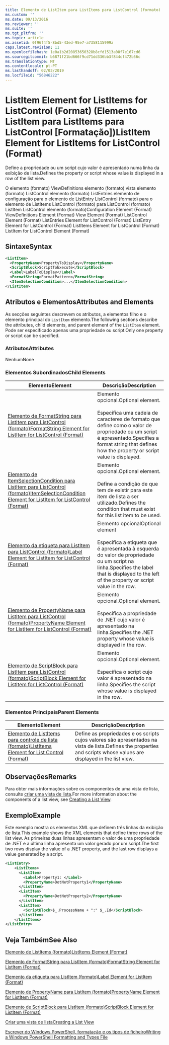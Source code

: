 ```yaml
---
title: Elemento de ListItem para ListItems para ListControl (formato) | Documentos da Microsoft
ms.custom: ''
ms.date: 09/13/2016
ms.reviewer: ''
ms.suite: ''
ms.tgt_pltfrm: ''
ms.topic: article
ms.assetid: 0f96f4f5-8bd5-43ed-95e7-a7358115999a
caps.latest.revision: 11
ms.openlocfilehash: 1e0a1b2d20853650328b8cfd1513a08f7e167cd6
ms.sourcegitcommit: b6871f21bd666f9cd71dd336bb3f844cf472b56c
ms.translationtype: MT
ms.contentlocale: pt-PT
ms.lasthandoff: 02/03/2019
ms.locfileid: "56846222"
---
```

# <a name="listitem-element-for-listitems-for-listcontrol-format"></a><span data-ttu-id="8786e-102">ListItem Element for ListItems for ListControl (Format) (Elemento ListItem para ListItems para ListControl [Formatação])</span><span class="sxs-lookup"><span data-stu-id="8786e-102">ListItem Element for ListItems for ListControl (Format)</span></span>

<span data-ttu-id="8786e-103">Define a propriedade ou um script cujo valor é apresentado numa linha da exibição de lista.</span><span class="sxs-lookup"><span data-stu-id="8786e-103">Defines the property or script whose value is displayed in a row of the list view.</span></span>

<span data-ttu-id="8786e-104">O elemento (formato) ViewDefinitions elemento (formato) vista elemento (formato) ListControl elemento (formato) ListEntries elemento de configuração para o elemento de ListEntry ListControl (formato) para o elemento de ListItems ListControl (formato) para ListControl (formato) ListItem ListControl elemento (formato)</span><span class="sxs-lookup"><span data-stu-id="8786e-104">Configuration Element (Format) ViewDefinitions Element (Format) View Element (Format) ListControl Element (Format) ListEntries Element for ListControl (Format) ListEntry Element for ListControl (Format) ListItems Element for ListControl (Format) ListItem for ListControl Element (Format)</span></span>

## <a name="syntax"></a><span data-ttu-id="8786e-105">Sintaxe</span><span class="sxs-lookup"><span data-stu-id="8786e-105">Syntax</span></span>

```xml
<ListItem>
  <PropertyName>PropertyToDisplay</PropertyName>
  <ScriptBlock>ScriptToExecute</ScriptBlock>
  <Label>LabelToDisplay</Label>
  <FormatString>FormatPattern</FormatString>
  <ItemSelectionCondition>...</ItemSelectionCondition>
</ListItem>
```

## <a name="attributes-and-elements"></a><span data-ttu-id="8786e-106">Atributos e Elementos</span><span class="sxs-lookup"><span data-stu-id="8786e-106">Attributes and Elements</span></span>

<span data-ttu-id="8786e-107">As secções seguintes descrevem os atributos, a elementos filho e o elemento principal do `ListItem` elemento.</span><span class="sxs-lookup"><span data-stu-id="8786e-107">The following sections describe the attributes, child elements, and parent element of the `ListItem` element.</span></span> <span data-ttu-id="8786e-108">Pode ser especificado apenas uma propriedade ou script.</span><span class="sxs-lookup"><span data-stu-id="8786e-108">Only one property or script can be specified.</span></span>

### <a name="attributes"></a><span data-ttu-id="8786e-109">Atributos</span><span class="sxs-lookup"><span data-stu-id="8786e-109">Attributes</span></span>

<span data-ttu-id="8786e-110">Nenhum</span><span class="sxs-lookup"><span data-stu-id="8786e-110">None</span></span>

### <a name="child-elements"></a><span data-ttu-id="8786e-111">Elementos Subordinados</span><span class="sxs-lookup"><span data-stu-id="8786e-111">Child Elements</span></span>

|<span data-ttu-id="8786e-112">Elemento</span><span class="sxs-lookup"><span data-stu-id="8786e-112">Element</span></span>|<span data-ttu-id="8786e-113">Descrição</span><span class="sxs-lookup"><span data-stu-id="8786e-113">Description</span></span>|
|-------------|-----------------|
|[<span data-ttu-id="8786e-114">Elemento de FormatString para ListItem para ListControl (formato)</span><span class="sxs-lookup"><span data-stu-id="8786e-114">FormatString Element for ListItem for ListControl (Format)</span></span>](./formatstring-element-for-listitem-for-listcontrol-format.md)|<span data-ttu-id="8786e-115">Elemento opcional.</span><span class="sxs-lookup"><span data-stu-id="8786e-115">Optional element.</span></span><br /><br /> <span data-ttu-id="8786e-116">Especifica uma cadeia de caracteres de formato que define como o valor de propriedade ou um script é apresentado.</span><span class="sxs-lookup"><span data-stu-id="8786e-116">Specifies a format string that defines how the property or script value is displayed.</span></span>|
|[<span data-ttu-id="8786e-117">Elemento de ItemSelectionCondition para ListItem para ListControl (formato)</span><span class="sxs-lookup"><span data-stu-id="8786e-117">ItemSelectionCondition Element for ListItem for ListControl (Format)</span></span>](./itemselectioncondition-element-for-listitem-for-listcontrol-format.md)|<span data-ttu-id="8786e-118">Elemento opcional.</span><span class="sxs-lookup"><span data-stu-id="8786e-118">Optional element.</span></span><br /><br /> <span data-ttu-id="8786e-119">Define a condição de que tem de existir para este item de lista a ser utilizado.</span><span class="sxs-lookup"><span data-stu-id="8786e-119">Defines the condition that must exist for this list item to be used.</span></span>|
|[<span data-ttu-id="8786e-120">Elemento da etiqueta para ListItem para ListControl (formato)</span><span class="sxs-lookup"><span data-stu-id="8786e-120">Label Element for ListItem for ListControl (Format)</span></span>](./label-element-for-listitem-for-listcontrol-format.md)|<span data-ttu-id="8786e-121">Elemento opcional</span><span class="sxs-lookup"><span data-stu-id="8786e-121">Optional element</span></span><br /><br /> <span data-ttu-id="8786e-122">Especifica a etiqueta que é apresentada à esquerda do valor de propriedade ou um script na linha.</span><span class="sxs-lookup"><span data-stu-id="8786e-122">Specifies the label that is displayed to the left of the property or script value in the row.</span></span>|
|[<span data-ttu-id="8786e-123">Elemento de PropertyName para ListItem para ListControl (formato)</span><span class="sxs-lookup"><span data-stu-id="8786e-123">PropertyName Element for ListItem for ListControl (Format)</span></span>](./propertyname-element-for-listitem-for-listcontrol-format.md)|<span data-ttu-id="8786e-124">Elemento opcional.</span><span class="sxs-lookup"><span data-stu-id="8786e-124">Optional element.</span></span><br /><br /> <span data-ttu-id="8786e-125">Especifica a propriedade de .NET cujo valor é apresentado na linha.</span><span class="sxs-lookup"><span data-stu-id="8786e-125">Specifies the .NET property whose value is displayed in the row.</span></span>|
|[<span data-ttu-id="8786e-126">Elemento de ScriptBlock para ListItem para ListControl (formato)</span><span class="sxs-lookup"><span data-stu-id="8786e-126">ScriptBlock Element for ListItem for ListControl (Format)</span></span>](./scriptblock-element-for-listitem-for-listcontrol-format.md)|<span data-ttu-id="8786e-127">Elemento opcional.</span><span class="sxs-lookup"><span data-stu-id="8786e-127">Optional element.</span></span><br /><br /> <span data-ttu-id="8786e-128">Especifica o script cujo valor é apresentado na linha.</span><span class="sxs-lookup"><span data-stu-id="8786e-128">Specifies the script whose value is displayed in the row.</span></span>|

### <a name="parent-elements"></a><span data-ttu-id="8786e-129">Elementos Principais</span><span class="sxs-lookup"><span data-stu-id="8786e-129">Parent Elements</span></span>

|<span data-ttu-id="8786e-130">Elemento</span><span class="sxs-lookup"><span data-stu-id="8786e-130">Element</span></span>|<span data-ttu-id="8786e-131">Descrição</span><span class="sxs-lookup"><span data-stu-id="8786e-131">Description</span></span>|
|-------------|-----------------|
|[<span data-ttu-id="8786e-132">Elemento de ListItems para controle de lista (formato)</span><span class="sxs-lookup"><span data-stu-id="8786e-132">ListItems Element for List Control (Format)</span></span>](./listitems-element-for-listentry-for-listcontrol-format.md)|<span data-ttu-id="8786e-133">Define as propriedades e os scripts cujos valores são apresentados na vista de lista.</span><span class="sxs-lookup"><span data-stu-id="8786e-133">Defines the properties and scripts whose values are displayed in the list view.</span></span>|

## <a name="remarks"></a><span data-ttu-id="8786e-134">Observações</span><span class="sxs-lookup"><span data-stu-id="8786e-134">Remarks</span></span>

<span data-ttu-id="8786e-135">Para obter mais informações sobre os componentes de uma vista de lista, consulte [criar uma vista de lista](./creating-a-list-view.md).</span><span class="sxs-lookup"><span data-stu-id="8786e-135">For more information about the components of a list view, see [Creating a List View](./creating-a-list-view.md).</span></span>

## <a name="example"></a><span data-ttu-id="8786e-136">Exemplo</span><span class="sxs-lookup"><span data-stu-id="8786e-136">Example</span></span>

<span data-ttu-id="8786e-137">Este exemplo mostra os elementos XML que definem três linhas da exibição de lista.</span><span class="sxs-lookup"><span data-stu-id="8786e-137">This example shows the XML elements that define three rows of the list view.</span></span> <span data-ttu-id="8786e-138">As primeiras duas linhas apresentam o valor de uma propriedade de .NET e a última linha apresenta um valor gerado por um script.</span><span class="sxs-lookup"><span data-stu-id="8786e-138">The first two rows display the value of a .NET property, and the last row displays a value generated by a script.</span></span>

```xml
<ListEntry>
    <ListItems>
      <ListItem>
        <Label>Property1: </Label>
        <PropertyName>DotNetProperty1</PropertyName>
      </ListItem>
      <ListItem>
        <PropertyName>DotNetProperty2</PropertyName>
      </ListItem>
      <ListItem>
        <ScriptBlock>$_.ProcessName + ":" $_.Id</ScriptBlock>
      </ListItem>
    </ListItems>
</ListEntry>

```

## <a name="see-also"></a><span data-ttu-id="8786e-139">Veja Também</span><span class="sxs-lookup"><span data-stu-id="8786e-139">See Also</span></span>

[<span data-ttu-id="8786e-140">Elemento de ListItems (formato)</span><span class="sxs-lookup"><span data-stu-id="8786e-140">ListItems Element (Format)</span></span>](./listitems-element-for-listentry-for-listcontrol-format.md)

[<span data-ttu-id="8786e-141">Elemento de FormatString para ListItem (formato)</span><span class="sxs-lookup"><span data-stu-id="8786e-141">FormatString Element for ListItem (Format)</span></span>](./formatstring-element-for-listitem-for-listcontrol-format.md)

[<span data-ttu-id="8786e-142">Elemento da etiqueta para ListItem (formato)</span><span class="sxs-lookup"><span data-stu-id="8786e-142">Label Element for ListItem (Format)</span></span>](./label-element-for-listitem-for-listcontrol-format.md)

[<span data-ttu-id="8786e-143">Elemento de PropertyName para ListItem (formato)</span><span class="sxs-lookup"><span data-stu-id="8786e-143">PropertyName Element for ListItem (Format)</span></span>](./propertyname-element-for-listitem-for-listcontrol-format.md)

[<span data-ttu-id="8786e-144">Elemento de ScriptBlock para ListItem (formato)</span><span class="sxs-lookup"><span data-stu-id="8786e-144">ScriptBlock Element for ListItem (Format)</span></span>](./scriptblock-element-for-listitem-for-listcontrol-format.md)

[<span data-ttu-id="8786e-145">Criar uma vista de lista</span><span class="sxs-lookup"><span data-stu-id="8786e-145">Creating a List View</span></span>](./creating-a-list-view.md)

[<span data-ttu-id="8786e-146">Escrever do Windows PowerShell, formatação e os tipos de ficheiro</span><span class="sxs-lookup"><span data-stu-id="8786e-146">Writing a Windows PowerShell Formatting and Types File</span></span>](./writing-a-powershell-formatting-file.md)
